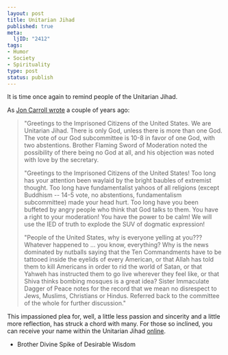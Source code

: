 ```yaml
--- 
layout: post
title: Unitarian Jihad
published: true
meta: 
  ljID: "2412"
tags: 
- Humor
- Society
- Spirituality
type: post
status: publish
---
```

It is time once again to remind people of the Unitarian Jihad.

As <a href="http://sfgate.com/cgi-bin/article.cgi?file=/chronicle/archive/2005/04/08/DDG27BCFLG1.DTL">Jon Carroll wrote</a> a couple of years ago:
<blockquote>"Greetings to the Imprisoned Citizens of the United States. We are  Unitarian Jihad. There is only God, unless there is more than one God. The  vote of our God subcommittee is 10-8 in favor of one God, with two abstentions. Brother Flaming Sword of Moderation noted the possibility of there being no  God at all, and his objection was noted with love by the secretary.

"Greetings to the Imprisoned Citizens of the United States! Too long has  your attention been waylaid by the bright baubles of extremist thought. Too  long have fundamentalist yahoos of all religions (except Buddhism  --  14-5  vote, no abstentions, fundamentalism subcommittee) made your head hurt. Too  long have you been buffeted by angry people who think that God talks to them.  You have a right to your moderation! You have the power to be calm! We will  use the IED of truth to explode the SUV of dogmatic expression!

"People of the United States, why is everyone yelling at you??? Whatever  happened to ... you know, everything? Why is the news dominated by nutballs  saying that the Ten Commandments have to be tattooed inside the eyelids of  every American, or that Allah has told them to kill Americans in order to rid  the world of Satan, or that Yahweh has instructed them to go live wherever  they feel like, or that Shiva thinks bombing mosques is a great idea? Sister  Immaculate Dagger of Peace notes for the record that we mean no disrespect to  Jews, Muslims, Christians or Hindus. Referred back to the committee of the  whole for further discussion."</blockquote>
This impassioned plea for, well, a little less passion and sincerity and a little more reflection, has struck a chord with many. For those so inclined, you can receive your name within the Unitarian Jihad <a href="http://www.elsewhere.org/cgi-bin/jihad">online</a>.

- Brother Divine Spike of Desirable Wisdom
